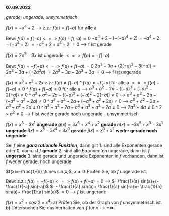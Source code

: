 **07.09.2023** 

*gerade; ungerade; unsymmetrisch*

$f(x)=-x^4+2$ --> z.z.: $f(a)=f(-a)$ für **alle** a

Bew:
$f(a)=f(-a)<=>f(a)-f(-a)=0$
$-a^4+2-(-(-a)^4+2)=-a^4+2-(-a^4+2)$
									$=-a^4+2+a^4-2$
										$=0$
--> f ist gerade


$f(x)=2x^3-3x$ ist ungerade $<=>f(a)=-f(-a)$

Bew:
$f(a)=-f(-a)<=>f(a)+f(-a)=0$
$2a^3-3a+(2(-a)^3-3(-a))=2a^3-3a+(-2a^3a)$
												$=2a^3-3a-2a^3+3a$
												$=0$
--> f ist ungerade


$f(x)=x^3+x^2-2x$
z.z.: $f(a)≠f(-a)$ ^ $f(a)≠-f(-a)$ für alle a
	$<=>f(a)-f(-a)≠0$ ^ $f(a)+f(-a)≠0$ für alle a
	--> $a^3+a^2-2a-((-a)^3+(-a)^2-2(-a))≠0$ ^ $a^3+a^2-2a+((-a)^3+(-a)^2-2(-a))≠0$
	--> $a^3+a^2-2a-(-a^3+a^2+2a)≠0$ ^ $a^3+a^2-2a+(-a^3+a^2+2a)≠0$
	--> $a^3+a^2-2a+a^3-a^2-2a≠0$ ^ $a^3+a^2-2a-a^3+a^3+a^2+2a≠0$
	--> $2a^3-4a≠0$ ^ $2 \times a^2≠0$ 
	--> f ist weder gerade noch ungerade - unsymmetrisch


$f(x)=x^3-3x^1$ **ungerade**
$g(x)=3x^6+x^4+x^2$ **gerade**
$h(x)=-3x^5+x^3-3x^1$ **ungerade**
$i(x)=x^8-3x^4+8x^0$ **gerade**
$j(x)=x^3+x^2$ **weder gerade noch ungerade**

Sei $f$ eine ***ganz rationale Funktion***, dann gilt
	1. sind alle Exponenten gerade oder $0$, dann ist $f$ **gerade**
	2. sind alle Exponenten ungerade, dann ist $f$ **ungerade**
	3. sind gerade und ungerade Exponenten in $f$ vorhanden, dann ist $f$ weder gerade, noch ungerade


$f(x)=-\frac{1}{x} \times sin(x)$, $x≠0$
Prüfen Sie, ob $f$ ungerade ist.

Bew: z.z.: $f(a)=-f(-a)<=>f(a)+f(-a)=0$
		--> $- \frac{1}{a} sin(a)+(- \frac{1}{-a} sin(-a))$
			$=- \frac{1}{a} sin(a)+ \frac{1}{a} sin(-a)=- \frac{1}{a} sin(a)+ \frac{1}{a} sin(a)$
				$=0$ --> $f$ ist ungerade


$f(x)=x^2+cos(2 \times x^4)$
a) Prüfen Sie, ob der Graph von $f$ unsymmetrisch ist.
b) Untersuchen Sie das Verhalten von $f$ für $x$ --> $\pm \infty$.